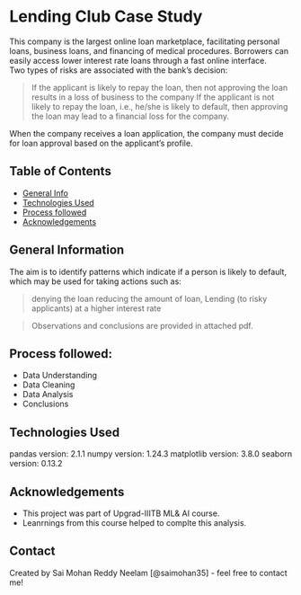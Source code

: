 # Lending Club Case Study 
This company is the largest online loan marketplace, facilitating personal loans, business loans, and financing of medical procedures.
Borrowers can easily access lower interest rate loans through a fast online interface.
Two types of risks are associated with the bank’s decision:
> If the applicant is likely to repay the loan, then not approving the loan results in a loss of business to the company
> If the applicant is not likely to repay the loan, i.e., he/she is likely to default, then approving the loan may lead to a financial loss for the company.

When the company receives a loan application, the company must decide for loan approval based on the applicant’s profile.

## Table of Contents
* [General Info](#general-information)
* [Technologies Used](#technologies-used)
* [Process followed](#Process-followed)
* [Acknowledgements](#acknowledgements)


## General Information
The aim is to identify patterns which indicate if a person is likely to default, which may be used for taking actions such as:
> denying the loan
> reducing the amount of loan, 
> Lending (to risky applicants) at a higher interest rate

> Observations and conclusions are provided in attached pdf.

## Process followed:
- Data Understanding
- Data Cleaning
- Data Analysis
- Conclusions

## Technologies Used
pandas version: 2.1.1
numpy version: 1.24.3
matplotlib version: 3.8.0
seaborn version: 0.13.2

## Acknowledgements
- This project was part of Upgrad-IIITB ML& AI course. 
- Leanrnings from this course helped to complte this analysis.

## Contact
Created by Sai Mohan Reddy Neelam [@saimohan35] - feel free to contact me!